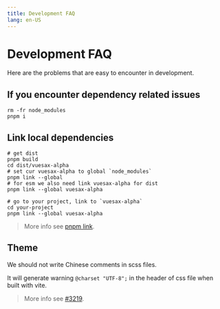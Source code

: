 ```yaml
---
title: Development FAQ
lang: en-US
---
```


# Development FAQ

Here are the problems that are easy to encounter in development.

## If you encounter dependency related issues

```shell
rm -fr node_modules
pnpm i
```

## Link local dependencies

```shell
# get dist
pnpm build
cd dist/vuesax-alpha
# set cur vuesax-alpha to global `node_modules`
pnpm link --global
# for esm we also need link vuesax-alpha for dist
pnpm link --global vuesax-alpha

# go to your project, link to `vuesax-alpha`
cd your-project
pnpm link --global vuesax-alpha
```

> More info see [pnpm link](https://pnpm.io/cli/link).

## Theme

We should not write Chinese comments in scss files.

It will generate warning `@charset "UTF-8";` in the header of css file when built with vite.

> More info see [#3219](https://github.com/vuesax-alphax/vuesax-alpha/issues/3219).
